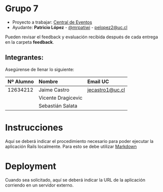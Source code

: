 # Grupo 7

* Proyecto a trabajar: [Central de Eventos](https://github.com/IIC2513-2015-1/syllabus/blob/master/Proyectos/Central-de-eventos.md)
* Ayudante: **Patricio López** - [@mrpatiwi](https://github.com/mrpatiwi) - pelopez2@uc.cl

Pueden revisar el feedback y evaluación recibida después de cada entrega en la carpeta **feedback**.

## Integrantes:
Asegúrense de llenar lo siguiente:

| Nº Alumno    | Nombre              | Email UC         |
|:-------------|:--------------------|:-----------------|
| 12634212     | Jaime Castro        | jecastro1@uc.cl  |
|              | Vicente Dragicevic  |                  |
|              | Sebastián Salata    |                  |

# Instrucciones 

Aquí se deberá indicar el procedimiento necesario para poder ejecutar la aplicación Rails localmente. Para esto se debe utilizar [Markdown](https://github.com/adam-p/markdown-here/wiki/Markdown-Cheatsheet)

# Deployment

Cuando sea solicitado, aquí se deberá indicar la URL de la aplicación corriendo en un servidor externo.
